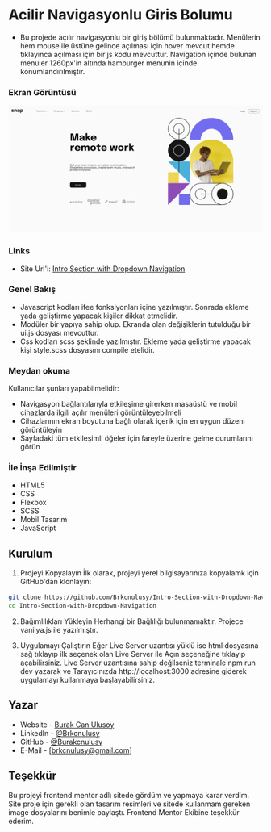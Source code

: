 # Acilir Navigasyonlu Giris Bolumu
- Bu projede açılır navigasyonlu bir giriş bölümü bulunmaktadır. Menülerin hem mouse ile üstüne gelince açılması için hover mevcut hemde tıklayınca açılması için bir js kodu mevcuttur. Navigation içinde bulunan menuler 1260px'in altında hamburger menunin içinde konumlandırılmıştır.

### Ekran Görüntüsü

![Ekran-Görüntüsü](./assets/images/Ekran%20Alıntısı.PNG)

### Links
- Site Url'i: [Intro Section with Dropdown Navigation](https://brkcnulusy.github.io/Intro-Section-with-Dropdown-Navigation/)

### Genel Bakış
- Javascript kodları ifee fonksiyonları içine yazılmıştır. Sonrada ekleme yada geliştirme yapacak kişiler dikkat etmelidir.
- Modüler bir yapıya sahip olup. Ekranda olan değişiklerin tutulduğu bir ui.js dosyası mevcuttur.
- Css kodları scss şeklinde yazılmıştır. Ekleme yada geliştirme yapacak kişi style.scss dosyasını compile etelidir.


### Meydan okuma

Kullanıcılar şunları yapabilmelidir:

- Navigasyon bağlantılarıyla etkileşime girerken masaüstü ve mobil cihazlarda ilgili açılır menüleri görüntüleyebilmeli
- Cihazlarının ekran boyutuna bağlı olarak içerik için en uygun düzeni görüntüleyin
- Sayfadaki tüm etkileşimli öğeler için fareyle üzerine gelme durumlarını görün

### İle İnşa Edilmiştir

- HTML5
- CSS
- Flexbox
- SCSS
- Mobil Tasarım 
- JavaScript

## Kurulum

1. Projeyi Kopyalayın
İlk olarak, projeyi yerel bilgisayarınıza kopyalamk için GitHub'dan klonlayın:
```bash
git clone https://github.com/Brkcnulusy/Intro-Section-with-Dropdown-Navigation.git
cd Intro-Section-with-Dropdown-Navigation
```
2. Bağımlılıkları Yükleyin
Herhangi bir Bağlılığı bulunmamaktır. Projece vanilya.js ile yazılmıştır.

3. Uygulamayı Çalıştırın
Eğer Live Server uzantısı yüklü ise html dosyasına sağ tıklayıp ilk seçenek olan Live Server ile Açın seçeneğine tıklayıp açabilirsiniz.
Live Server uzantısına sahip değilseniz terminale npm run dev yazarak ve Tarayıcınızda http://localhost:3000 adresine giderek uygulamayı kullanmaya başlayabilirsiniz.

## Yazar

- Website - [Burak Can Ulusoy](https://mavifloravakfi.com/)
- LinkedIn - [@Brkcnulusy](https://www.linkedin.com/in/burak-can-ulusoy-375120272/)
- GitHub - [@Burakcnulusy](https://github.com/Brkcnulusy/)
- E-Mail - [brkcnulusy@gmail.com] 

## Teşekkür

Bu projeyi frontend mentor adlı sitede gördüm ve yapmaya karar verdim. Site proje için gerekli olan tasarım resimleri ve sitede kullanmam gereken image dosyalarını benimle paylaştı. Frontend Mentor Ekibine teşekkür ederim.

